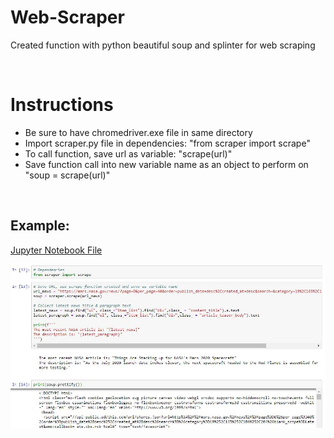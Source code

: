 # Web-Scraper
Created function with python beautiful soup and splinter for web scraping

<br>

# Instructions

* Be sure to have chromedriver.exe file in same directory
* Import scraper.py file in dependencies: "from scraper import scrape"
* To call function, save url as variable: "scrape(url)"
* Save function call into new variable name as an object to perform on "soup = scrape(url)"

<br>

## Example:

[Jupyter Notebook File](https://github.com/hollybergen/Web-Scraper/blob/master/example.ipynb)

![](https://github.com/hollybergen/Web-Scraper/blob/master/soup.JPG)

